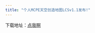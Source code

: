 ```yaml
---
title: "个人MCPE天空创造地图LCSv1.1发布!"
---
```


下载地址：[点我啊](https://dobby233liu.github.io/mc/peworld/lcsworld1.1.zip)

